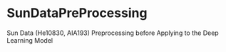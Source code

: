 # SunDataPreProcessing
Sun Data (He10830, AIA193) Preprocessing before Applying to the Deep Learning Model
